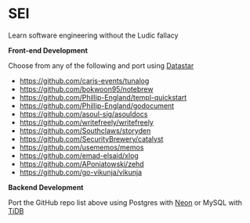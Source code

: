 # SEI
Learn software engineering without the Ludic fallacy

**Front-end Development**

Choose from any of the following and port using [Datastar](https://github.com/starfederation/datastar)

- https://github.com/caris-events/tunalog  
- https://github.com/bokwoon95/notebrew 
- https://github.com/Phillip-England/templ-quickstart
- https://github.com/Phillip-England/godocument
- https://github.com/asoul-sig/asouldocs
- https://github.com/writefreely/writefreely
- https://github.com/Southclaws/storyden
- https://github.com/SecurityBrewery/catalyst
- https://github.com/usememos/memos
- https://github.com/emad-elsaid/xlog
- https://github.com/APoniatowski/zehd
- https://github.com/go-vikunja/vikunja


**Backend Development**

Port the GitHub repo list above using Postgres with [Neon](https://github.com/neondatabase/neon) or MySQL with [TiDB](https://github.com/pingcap/tidb)
